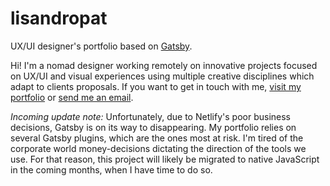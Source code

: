 # lisandropat

UX/UI designer's portfolio based on [Gatsby](https://github.com/gatsbyjs/gatsby/).

Hi! I'm a nomad designer working remotely on innovative projects focused on UX/UI and visual experiences using multiple creative disciplines which adapt to clients proposals. If you want to get in touch with me, [visit my portfolio](https://lisandropat.github.io) or [send me an email](mailto:lisandropat@gmail.com).

*Incoming update note:* Unfortunately, due to Netlify's poor business decisions, Gatsby is on its way to disappearing. My portfolio relies on several Gatsby plugins, which are the ones most at risk. I'm tired of the corporate world money-decisions dictating the direction of the tools we use. For that reason, this project will likely be migrated to native JavaScript in the coming months, when I have time to do so.